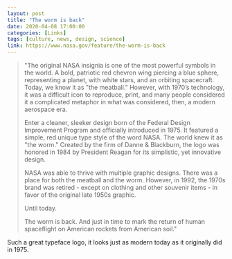 ```yaml
---
layout: post
title: "The worm is back"
date: 2020-04-08 17:00:00
categories: [Links]
tags: [culture, news, design, science]
link: https://www.nasa.gov/feature/the-worm-is-back
---
```


>"The original NASA insignia is one of the most powerful symbols in the world. A bold, patriotic red chevron wing piercing a blue sphere, representing a planet, with white stars, and an orbiting spacecraft. Today, we know it as "the meatball." However, with 1970’s technology, it was a difficult icon to reproduce, print, and many people considered it a complicated metaphor in what was considered, then, a modern aerospace era.
>
>Enter a cleaner, sleeker design born of the Federal Design Improvement Program and officially introduced in 1975. It featured a simple, red unique type style of the word NASA. The world knew it as "the worm." Created by the firm of Danne & Blackburn, the logo was honored in 1984 by President Reagan for its simplistic, yet innovative design.
>
>NASA was able to thrive with multiple graphic designs. There was a place for both the meatball and the worm. However, in 1992, the 1970s brand was retired - except on clothing and other souvenir items - in favor of the original late 1950s graphic.
>
>Until today.
>
>The worm is back. And just in time to mark the return of human spaceflight on American rockets from American soil."

Such a great typeface logo, it looks just as modern today as it originally did in 1975.
